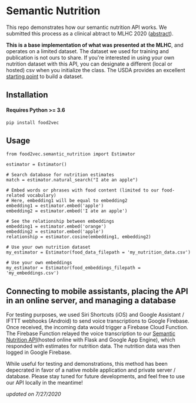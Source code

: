 # Semantic Nutrition
This repo demonstrates how our semantic nutrition API works. We submitted this process as a clinical abtract to MLHC 2020 ([abstract](https://github.com/Big-Ideas-Lab/food2vec/blob/2b4c4ef5584b33349be03b3cb198a7b84b3230c7/Abstract_Semantic_Nutrition.pdf)). 

**This is a base implementation of what was presented at the MLHC**, and operates on a limited dataset. The dataset we used for training and publication is not ours to share. If you're interested in using your own nutrition dataset with this API, you can designate a different (local or hosted) csv when you initialize the class. The USDA provides an excellent [starting point](https://fdc.nal.usda.gov) to build a dataset.

## Installation
#### Requires Python >= 3.6
```
pip install food2vec
```

## Usage

```
from food2vec.semantic_nutrition import Estimator

estimator = Estimator() 

# Search database for nutrition estimates
match = estimator.natural_search("I ate an apple") 

# Embed words or phrases with food content (limited to our food-related vocabulary)
# Here, embedding1 will be equal to embedding2
embedding1 = estimator.embed('apple')
embedding2 = estimator.embed('I ate an apple')

# See the relationship between embeddings
embedding1 = estimator.embed('orange')
embedding2 = estimator.embed('apple')
relationship = estimator.cosine(embedding1, embedding2)

# Use your own nutrition dataset
my_estimator = Estimator(food_data_filepath = 'my_nutrition_data.csv')

# Use your own embeddings
my_estimator = Estimator(food_embeddings_filepath = 'my_embeddings.csv')
```

## Connecting to mobile assistants, placing the API in an online server, and managing a database

For testing purposes, we used Siri Shortcuts (iOS) and Google Assistant / IFTTT webhooks (Android) to send voice transcriptions to Google Firebase. Once received, the incoming data would trigger a Firebase Cloud Function. The Firebase Function relayed the voice transcription to our [Semantic Nutrition API](semantic.py)(hosted online with Flask and Google App Engine), which responded with estimates for nutrition data. The nutrition data was then logged in Google Firebase.

While useful for testing and demonstrations, this method has been depecrated in favor of a native mobile application and private server / database. Please stay tuned for future developments, and feel free to use our API locally in the meantime!

*updated on 7/27/2020*
